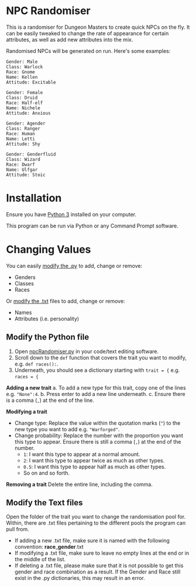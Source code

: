 # NPC Randomiser

This is a randomiser for Dungeon Masters to create quick NPCs on the fly. It can be easily tweaked to change the rate of appearance for certain attributes, as well as add new attributes into the mix. 

Randomised NPCs will be generated on run. Here's some examples:
```
Gender: Male
Class: Warlock
Race: Gnome
Name: Kellen
Attitude: Excitable
```

```
Gender: Female
Class: Druid
Race: Half-elf
Name: Nichele
Attitude: Anxious
```

```
Gender: Agender
Class: Ranger
Race: Human
Name: Letti
Attitude: Shy
```

```
Gender: Genderfluid
Class: Wizard
Race: Dwarf
Name: Ulfgar
Attitude: Stoic
```
# Installation
Ensure you have [Python 3](https://www.python.org/downloads/) installed on your computer.

This program can be run via Python or any Command Prompt software.

# Changing Values
You can easily [modify the .py](#modify-the-python-file) to add, change or remove:
- Genders
- Classes
- Races

Or [modify the .txt](#modify-the-text-files) files to add, change or remove:
- Names
- Attributes (i.e. personality)

## Modify the Python file
1. Open [npcRandomiser.py](https://github.com/buhains/NPC-Randomiser/blob/main/npcRandomiser.py) in your code/text editing software.
2. Scroll down to the `def` function that covers the trait you want to modify, e.g. `def races():`.
3. Underneath, you should see a dictionary starting with `trait = {` e.g. `races = {`

**Adding a new trait**
a. To add a new type for this trait, copy one of the lines e.g. `"None":4`. 
b. Press enter to add a new line underneath.
c. Ensure there is a comma (`,`) at the end of the line.

**Modifying a trait**
- Change type: Replace the value within the quotation marks (`"`) to the new type you want to add e.g. `"Warforged"`.
- Change probability: Replace the number with the proportion you want this type to appear. Ensure there is still a comma (`,`) at the end of the number.
    - `1`: I want this type to appear at a normal amount.
    - `2`: I want this type to appear twice as much as other types.
    - `0.5`: I want this type to appear half as much as other types.
    - So on and so forth.

**Removing a trait**
Delete the entire line, including the comma. 

## Modify the Text files
Open the folder of the trait you want to change the randomisation pool for. Within, there are .txt files pertaining to the different pools the program can pull from.
- If adding a new .txt file, make sure it is named with the following convention: **race**_**gender**.txt
- If modifying a .txt file, make sure to leave no empty lines at the end or in the middle of the list.
- If deleting a .txt file, please make sure that it is not possible to get this gender and race combination as a result.
If the Gender and Race still exist in the .py dictionaries, this may result in an error.